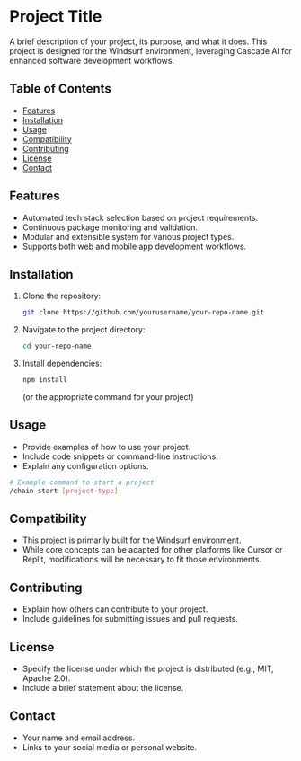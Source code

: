 # Project Title

A brief description of your project, its purpose, and what it does. This project is designed for the Windsurf environment, leveraging Cascade AI for enhanced software development workflows.

## Table of Contents
- [Features](#features)
- [Installation](#installation)
- [Usage](#usage)
- [Compatibility](#compatibility)
- [Contributing](#contributing)
- [License](#license)
- [Contact](#contact)

## Features
- Automated tech stack selection based on project requirements.
- Continuous package monitoring and validation.
- Modular and extensible system for various project types.
- Supports both web and mobile app development workflows.

## Installation
1. Clone the repository:
   ```bash
   git clone https://github.com/yourusername/your-repo-name.git
   ```
2. Navigate to the project directory:
   ```bash
   cd your-repo-name
   ```
3. Install dependencies:
   ```bash
   npm install
   ```
   (or the appropriate command for your project)

## Usage
- Provide examples of how to use your project.
- Include code snippets or command-line instructions.
- Explain any configuration options.

```bash
# Example command to start a project
/chain start [project-type]
```

## Compatibility
- This project is primarily built for the Windsurf environment.
- While core concepts can be adapted for other platforms like Cursor or Replit, modifications will be necessary to fit those environments.

## Contributing
- Explain how others can contribute to your project.
- Include guidelines for submitting issues and pull requests.

## License
- Specify the license under which the project is distributed (e.g., MIT, Apache 2.0).
- Include a brief statement about the license.

## Contact
- Your name and email address.
- Links to your social media or personal website.
